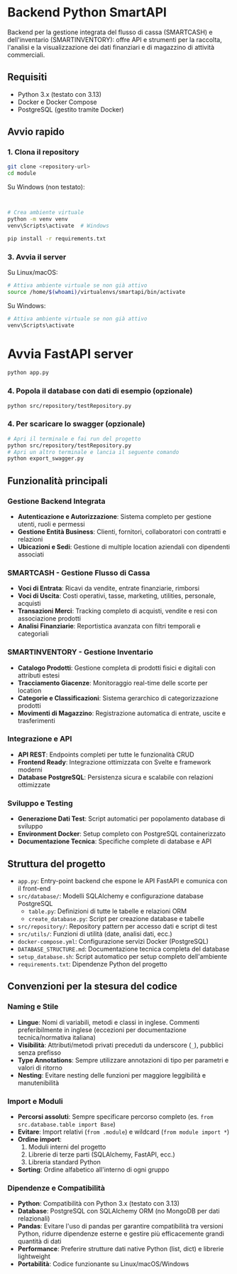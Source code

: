 # Backend Python SmartAPI
Backend per la gestione integrata del flusso di cassa (SMARTCASH) e dell'inventario (SMARTINVENTORY): offre API e strumenti per la raccolta, l'analisi e la visualizzazione dei dati finanziari e di magazzino di attività commerciali.

## Requisiti
- Python 3.x (testato con 3.13)
- Docker e Docker Compose
- PostgreSQL (gestito tramite Docker)

## Avvio rapido

### 1. Clona il repository
```bash
git clone <repository-url>
cd module
```


Su Windows (non testato):
```bash


# Crea ambiente virtuale
python -m venv venv
venv\Scripts\activate  # Windows

pip install -r requirements.txt
```

### 3. Avvia il server
Su Linux/macOS:
```bash
# Attiva ambiente virtuale se non già attivo
source /home/$(whoami)/virtualenvs/smartapi/bin/activate
```

Su Windows:
```bash
# Attiva ambiente virtuale se non già attivo
venv\Scripts\activate
```

# Avvia FastAPI server
```bash
python app.py
```

### 4. Popola il database con dati di esempio (opzionale)
```bash
python src/repository/testRepository.py
```


### 4. Per scaricare lo swagger (opzionale)
```bash
# Apri il terminale e fai run del progetto
python src/repository/testRepository.py
# Apri un altro terminale e lancia il seguente comando
python export_swagger.py
```

## Funzionalità principali

### Gestione Backend Integrata
- **Autenticazione e Autorizzazione**: Sistema completo per gestione utenti, ruoli e permessi
- **Gestione Entità Business**: Clienti, fornitori, collaboratori con contratti e relazioni
- **Ubicazioni e Sedi**: Gestione di multiple location aziendali con dipendenti associati

### SMARTCASH - Gestione Flusso di Cassa
- **Voci di Entrata**: Ricavi da vendite, entrate finanziarie, rimborsi
- **Voci di Uscita**: Costi operativi, tasse, marketing, utilities, personale, acquisti
- **Transazioni Merci**: Tracking completo di acquisti, vendite e resi con associazione prodotti
- **Analisi Finanziarie**: Reportistica avanzata con filtri temporali e categoriali

### SMARTINVENTORY - Gestione Inventario
- **Catalogo Prodotti**: Gestione completa di prodotti fisici e digitali con attributi estesi
- **Tracciamento Giacenze**: Monitoraggio real-time delle scorte per location
- **Categorie e Classificazioni**: Sistema gerarchico di categorizzazione prodotti
- **Movimenti di Magazzino**: Registrazione automatica di entrate, uscite e trasferimenti

### Integrazione e API
- **API REST**: Endpoints completi per tutte le funzionalità CRUD
- **Frontend Ready**: Integrazione ottimizzata con Svelte e framework moderni
- **Database PostgreSQL**: Persistenza sicura e scalabile con relazioni ottimizzate

### Sviluppo e Testing
- **Generazione Dati Test**: Script automatici per popolamento database di sviluppo
- **Environment Docker**: Setup completo con PostgreSQL containerizzato
- **Documentazione Tecnica**: Specifiche complete di database e API

## Struttura del progetto
- `app.py`: Entry-point backend che espone le API FastAPI e comunica con il front-end
- `src/database/`: Modelli SQLAlchemy e configurazione database PostgreSQL
  - `table.py`: Definizioni di tutte le tabelle e relazioni ORM
  - `create_database.py`: Script per creazione database e tabelle
- `src/repository/`: Repository pattern per accesso dati e script di test
- `src/utils/`: Funzioni di utilità (date, analisi dati, ecc.)
- `docker-compose.yml`: Configurazione servizi Docker (PostgreSQL)
- `DATABASE_STRUCTURE.md`: Documentazione tecnica completa del database
- `setup_database.sh`: Script automatico per setup completo dell'ambiente
- `requirements.txt`: Dipendenze Python del progetto

## Convenzioni per la stesura del codice

### Naming e Stile
- **Lingue**: Nomi di variabili, metodi e classi in inglese. Commenti preferibilmente in inglese (eccezioni per documentazione tecnica/normativa italiana)
- **Visibilità**: Attributi/metodi privati preceduti da underscore (`_`), pubblici senza prefisso
- **Type Annotations**: Sempre utilizzare annotazioni di tipo per parametri e valori di ritorno
- **Nesting**: Evitare nesting delle funzioni per maggiore leggibilità e manutenibilità

### Import e Moduli
- **Percorsi assoluti**: Sempre specificare percorso completo (es. `from src.database.table import Base`)
- **Evitare**: Import relativi (`from .module`) e wildcard (`from module import *`)
- **Ordine import**:
  1. Moduli interni del progetto
  2. Librerie di terze parti (SQLAlchemy, FastAPI, ecc.)
  3. Libreria standard Python
- **Sorting**: Ordine alfabetico all'interno di ogni gruppo

### Dipendenze e Compatibilità
- **Python**: Compatibilità con Python 3.x (testato con 3.13)
- **Database**: PostgreSQL con SQLAlchemy ORM (no MongoDB per dati relazionali)
- **Pandas**: Evitare l'uso di pandas per garantire compatibilità tra versioni Python, ridurre dipendenze esterne e gestire più efficacemente grandi quantità di dati
- **Performance**: Preferire strutture dati native Python (list, dict) e librerie lightweight
- **Portabilità**: Codice funzionante su Linux/macOS/Windows